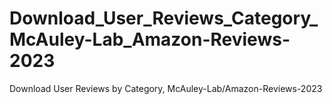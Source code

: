# Download_User_Reviews_Category_McAuley-Lab_Amazon-Reviews-2023
Download User Reviews by Category, McAuley-Lab/Amazon-Reviews-2023
